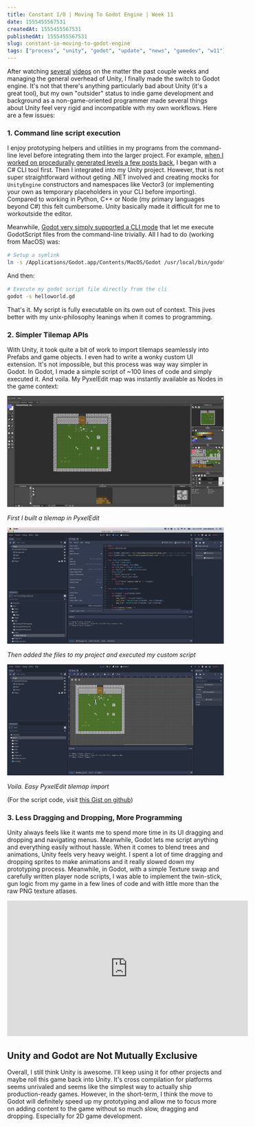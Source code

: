 ```yaml
---
title: Constant I/O | Moving To Godot Engine | Week 11
date: 1555455567531
createdAt: 1555455567531
publishedAt: 1555455567531
slug: constant-io-moving-to-godot-engine
tags: ["process", "unity", "godot", "update", "news", "gamedev", "w11"]
---
```


After watching [several](https://www.youtube.com/watch?v=O0KZVBPaxSk) [videos](https://www.youtube.com/watch?v=uSDVA5CQBu8) on the matter the past couple weeks and managing the general overhead of Unity, I finally made the switch to Godot engine. It's not that there's anything particularly bad about Unity (it's a great tool), but my own "outsider" status to indie game development and background as a non-game-oriented programmer made several things about Unity feel very rigid and incompatible with my own workflows. Here are a few issues:

### 1. Command line script execution

I enjoy prototyping helpers and utilities in my programs from the command-line level before integrating them into the larger project. For example, [when I worked on procedurally generated levels a few posts back](/posts/constant-i-o-procedurally-generated-levels), I began with a C# CLI tool first. Then I integrated into my Unity project. However, that is not super straightforward without geting .NET involved and creating mocks for `UnityEngine` constructors and namespaces like Vector3 (or implementing your own as temporary placeholders in your CLI before importing). Compared to working in Python, C++ or Node (my primary languages beyond C#) this felt cumbersome. Unity basically made it difficult for me to workoutside the editor.

Meanwhile, [Godot very simply supported a CLI mode](https://docs.godotengine.org/en/3.1/getting_started/editor/command_line_tutorial.html) that let me execute GodotScript files from the command-line trivially. All I had to do (working from MacOS) was:

```bash
# Setup a symlink
ln -s /Applications/Godot.app/Contents/MacOS/Godot /usr/local/bin/godot
```

And then:

```bash
# Execute my godot script file directly from the cli
godot -s helloworld.gd
```

That's it. My script is fully executable on its own out of context. This jives better with my unix-philosophy leanings when it comes to programming.

### 2. Simpler Tilemap APIs

With Unity, it took quite a bit of work to import tilemaps seamlessly into Prefabs and game objects. I even had to write a wonky custom UI extension. It's not impossible, but this process was way way simpler in Godot. In Godot, I made a simple script of ~100 lines of code and simply executed it. And voila. My PyxelEdit map was instantly available as Nodes in the game context:

![](./tilemap_imports_1.png)

_First I built a tilemap in PyxelEdit_

![](./tilemap_imports_3.png)

_Then added the files to my project and executed my custom script_

![](./tilemap_imports_2.png)

_Voila. Easy PyxelEdit tilemap import_

(For the script code, visit [this Gist on github](https://gist.github.com/omardelarosa/c576329e1481351f40d1901e80ba227f))

### 3. Less Dragging and Dropping, More Programming

Unity always feels like it wants me to spend more time in its UI dragging and dropping and navigating menus. Meanwhile, Godot lets me script anything and everything easily without hassle. When it comes to blend trees and animations, Unity feels very heavy weight. I spent a lot of time dragging and dropping sprites to make animations and it really slowed down my prototyping process. Meanwhile, in Godot, with a simple Texture swap and carefully written player node scripts, I was able to implement the twin-stick, gun logic from my game in a few lines of code and with little more than the raw PNG texture atlases.

<iframe width="560" height="315" src="https://www.youtube.com/embed/2jQk_HQJcjo" frameborder="0" allow="accelerometer; autoplay; encrypted-media; gyroscope; picture-in-picture" allowfullscreen></iframe>

## Unity and Godot are Not Mutually Exclusive

Overall, I still think Unity is awesome. I'll keep using it for other projects and maybe roll this game back into Unity. It's cross compilation for platforms seems unrivaled and seems like the simplest way to actually ship production-ready games. However, in the short-term, I think the move to Godot will definitely speed up my prototyping and allow me to focus more on adding content to the game without so much slow, dragging and dropping. Especially for 2D game development.
